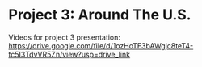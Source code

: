 # Project 3: Around The U.S.

Videos for project 3 presentation:
https://drive.google.com/file/d/1ozHoTF3bAWgjc8teT4-tc5I3TdvVR5Zn/view?usp=drive_link
